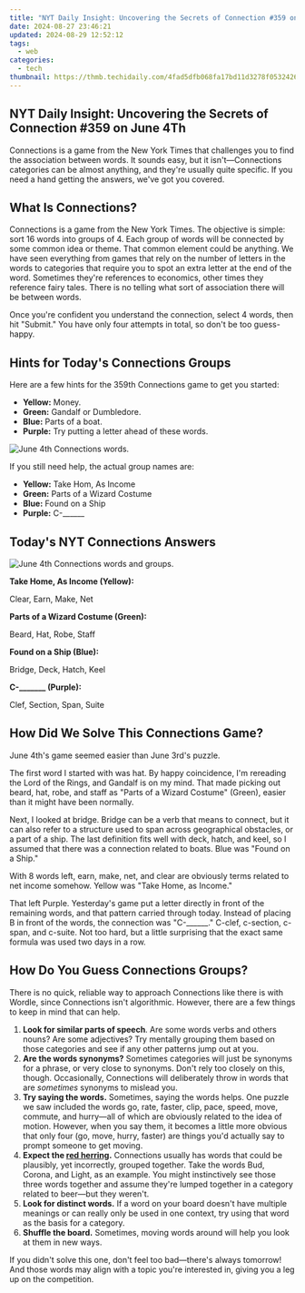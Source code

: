 ```yaml
---
title: "NYT Daily Insight: Uncovering the Secrets of Connection #359 on June 4Th"
date: 2024-08-27 23:46:21
updated: 2024-08-29 12:52:12
tags:
  - web
categories:
  - tech
thumbnail: https://thmb.techidaily.com/4fad5dfb068fa17bd11d3278f05324268f19f0e4e3fba2cd6b2af2a6f5ad615e.jpg
---
```


## NYT Daily Insight: Uncovering the Secrets of Connection #359 on June 4Th

Connections is a game from the New York Times that challenges you to find the association between words. It sounds easy, but it isn't—Connections categories can be almost anything, and they're usually quite specific. If you need a hand getting the answers, we've got you covered.

##  What Is Connections?

 Connections is a game from the New York Times. The objective is simple: sort 16 words into groups of 4\. Each group of words will be connected by some common idea or theme. That common element could be anything. We have seen everything from games that rely on the number of letters in the words to categories that require you to spot an extra letter at the end of the word. Sometimes they're references to economics, other times they reference fairy tales. There is no telling what sort of association there will be between words.

 Once you're confident you understand the connection, select 4 words, then hit "Submit." You have only four attempts in total, so don't be too guess-happy.

##  Hints for Today's Connections Groups

 Here are a few hints for the 359th Connections game to get you started:

* **Yellow:** Money.
* **Green:** Gandalf or Dumbledore.
* **Blue:** Parts of a boat.
* **Purple:** Try putting a letter ahead of these words.

![June 4th Connections words.](https://static1.howtogeekimages.com/wordpress/wp-content/uploads/2024/06/june-4th-connections.png) 

 If you still need help, the actual group names are:

* **Yellow:** Take Hom, As Income
* **Green:** Parts of a Wizard Costume
* **Blue:** Found on a Ship
* **Purple:** C-\_\_\_\_\_\_

##  Today's NYT Connections Answers

![June 4th Connections words and groups.](https://static1.howtogeekimages.com/wordpress/wp-content/uploads/2024/06/june-4th-connections-filled.png) 

**Take Home, As Income (Yellow):** 

 Clear, Earn, Make, Net

**Parts of a Wizard Costume (Green):** 

 Beard, Hat, Robe, Staff

**Found on a Ship (Blue):** 

 Bridge, Deck, Hatch, Keel

**C-\_\_\_\_\_\_\_ (Purple):** 

 Clef, Section, Span, Suite

##  How Did We Solve This Connections Game?

 June 4th's game seemed easier than June 3rd's puzzle.

 The first word I started with was hat. By happy coincidence, I'm rereading the Lord of the Rings, and Gandalf is on my mind. That made picking out beard, hat, robe, and staff as "Parts of a Wizard Costume" (Green), easier than it might have been normally.

 Next, I looked at bridge. Bridge can be a verb that means to connect, but it can also refer to a structure used to span across geographical obstacles, or a part of a ship. The last definition fits well with deck, hatch, and keel, so I assumed that there was a connection related to boats. Blue was "Found on a Ship."

 With 8 words left, earn, make, net, and clear are obviously terms related to net income somehow. Yellow was "Take Home, as Income."

 That left Purple. Yesterday's game put a letter directly in front of the remaining words, and that pattern carried through today. Instead of placing B in front of the words, the connection was "C-\_\_\_\_\_\_." C-clef, c-section, c-span, and c-suite. Not too hard, but a little surprising that the exact same formula was used two days in a row.

##  How Do You Guess Connections Groups?

 There is no quick, reliable way to approach Connections like there is with Wordle, since Connections isn't algorithmic. However, there are a few things to keep in mind that can help.

1. **Look for similar parts of speech**. Are some words verbs and others nouns? Are some adjectives? Try mentally grouping them based on those categories and see if any other patterns jump out at you.
2. **Are the words synonyms?** Sometimes categories will just be synonyms for a phrase, or very close to synonyms. Don't rely too closely on this, though. Occasionally, Connections will deliberately throw in words that are _sometimes_ synonyms to mislead you.
3. **Try saying the words.** Sometimes, saying the words helps. One puzzle we saw included the words go, rate, faster, clip, pace, speed, move, commute, and hurry—all of which are obviously related to the idea of motion. However, when you say them, it becomes a little more obvious that only four (go, move, hurry, faster) are things you'd actually say to prompt someone to get moving.
4. **Expect the [red herring](https://www.merriam-webster.com/dictionary/red%20herring).** Connections usually has words that could be plausibly, yet incorrectly, grouped together. Take the words Bud, Corona, and Light, as an example. You might instinctively see those three words together and assume they're lumped together in a category related to beer—but they weren't.
5. **Look for distinct words.** If a word on your board doesn't have multiple meanings or can really only be used in one context, try using that word as the basis for a category.
6. **Shuffle the board.** Sometimes, moving words around will help you look at them in new ways.

 If you didn't solve this one, don't feel too bad—there's always tomorrow! And those words may align with a topic you're interested in, giving you a leg up on the competition.

<ins class="adsbygoogle"
     style="display:block"
     data-ad-format="autorelaxed"
     data-ad-client="ca-pub-7571918770474297"
     data-ad-slot="1223367746"></ins>



<ins class="adsbygoogle"
     style="display:block"
     data-ad-client="ca-pub-7571918770474297"
     data-ad-slot="8358498916"
     data-ad-format="auto"
     data-full-width-responsive="true"></ins>
